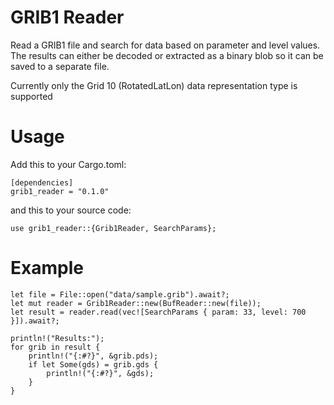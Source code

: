 # GRIB1 Reader

Read a GRIB1 file and search for data based on parameter and level values. The results can either be decoded or extracted as a binary blob so it can be saved to a separate file.

Currently only the Grid 10 (RotatedLatLon) data representation type is supported

# Usage
Add this to your Cargo.toml:

```
[dependencies]
grib1_reader = "0.1.0"
```
and this to your source code:

```
use grib1_reader::{Grib1Reader, SearchParams};
```
# Example

```
let file = File::open("data/sample.grib").await?;
let mut reader = Grib1Reader::new(BufReader::new(file));
let result = reader.read(vec![SearchParams { param: 33, level: 700 }]).await?;

println!("Results:");
for grib in result {
    println!("{:#?}", &grib.pds);
    if let Some(gds) = grib.gds {
        println!("{:#?}", &gds);
    }
}
```